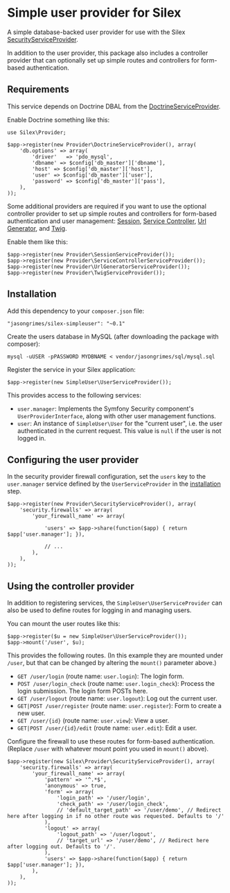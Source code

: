 Simple user provider for Silex
==============================

A simple database-backed user provider for use with the Silex [SecurityServiceProvider](http://silex.sensiolabs.org/doc/providers/security.html).

In addition to the user provider, this package also includes a controller provider that can optionally set up simple routes and controllers for form-based authentication.

Requirements
------------

This service depends on Doctrine DBAL from the [DoctrineServiceProvider](http://silex.sensiolabs.org/doc/providers/doctrine.html).

Enable Doctrine something like this:

    use Silex\Provider;

    $app->register(new Provider\DoctrineServiceProvider(), array(
        'db.options' => array(
            'driver'   => 'pdo_mysql',
            'dbname' => $config['db_master']['dbname'],
            'host' => $config['db_master']['host'],
            'user' => $config['db_master']['user'],
            'password' => $config['db_master']['pass'],
        ),
    ));

Some additional providers are required if you want to use the optional controller provider
to set up simple routes and controllers for form-based authentication and user management:
[Session](http://silex.sensiolabs.org/doc/providers/session.html),
[Service Controller](http://silex.sensiolabs.org/doc/providers/service_controller.html),
[Url Generator](http://silex.sensiolabs.org/doc/providers/url_generator.html),
and [Twig](http://silex.sensiolabs.org/doc/providers/twig.html).

Enable them like this:

    $app->register(new Provider\SessionServiceProvider()); 
    $app->register(new Provider\ServiceControllerServiceProvider()); 
    $app->register(new Provider\UrlGeneratorServiceProvider()); 
    $app->register(new Provider\TwigServiceProvider()); 

Installation
------------

Add this dependency to your `composer.json` file:

    "jasongrimes/silex-simpleuser": "~0.1"

Create the users database in MySQL (after downloading the package with composer):

    mysql -uUSER -pPASSWORD MYDBNAME < vendor/jasongrimes/sql/mysql.sql

Register the service in your Silex application:

    $app->register(new SimpleUser\UserServiceProvider());

This provides access to the following services:

* `user.manager`: Implements the Symfony Security component's `UserProviderInterface`, along with other user management functions.
* `user`: An instance of `SimpleUser\User` for the "current user", i.e. the user authenticated in the current request. This value is `null` if the user is not logged in.

Configuring the user provider
-----------------------------

In the security provider firewall configuration, set the `users` key to the `user.manager` service defined by the `UserServiceProvider` in the [installation](#installation) step.

    $app->register(new Provider\SecurityServiceProvider(), array(
        'security.firewalls' => array(
            'your_firewall_name' => array(

                'users' => $app->share(function($app) { return $app['user.manager']; }),

                // ...
            ),
        ),
    ));

Using the controller provider
-----------------------------

In addition to registering services, the `SimpleUser\UserServiceProvider` can also be used to define routes for logging in and managing users.

You can mount the user routes like this:

    $app->register($u = new SimpleUser\UserServiceProvider());
    $app->mount('/user', $u);

This provides the following routes. (In this example they are mounted under `/user`, but that can be changed by altering the `mount()` parameter above.)

* `GET /user/login` (route name: `user.login`): The login form.
* `POST /user/login_check` (route name: `user.login_check`): Process the login submission. The login form POSTs here.
* `GET /user/logout` (route name: `user.logout`): Log out the current user.
* `GET|POST /user/register` (route name: `user.register`): Form to create a new user.
* `GET /user/{id}` (route name: `user.view`): View a user.
* `GET|POST /user/{id}/edit` (route name: `user.edit`): Edit a user.

Configure the firewall to use these routes for form-based authentication. (Replace `/user` with whatever mount point you used in `mount()` above).

    $app->register(new Silex\Provider\SecurityServiceProvider(), array(
        'security.firewalls' => array(
            'your_firewall_name' => array(
                'pattern' => '^.*$',
                'anonymous' => true,
                'form' => array(
                    'login_path' => '/user/login',
                    'check_path' => '/user/login_check',
                    // 'default_target_path' => '/user/demo', // Redirect here after logging in if no other route was requested. Defaults to '/'
                ),
                'logout' => array(
                    'logout_path' => '/user/logout',
                    // 'target_url' => '/user/demo', // Redirect here after logging out. Defaults to '/'.
                ),
                'users' => $app->share(function($app) { return $app['user.manager']; }),
            ),
        ),
    ));


